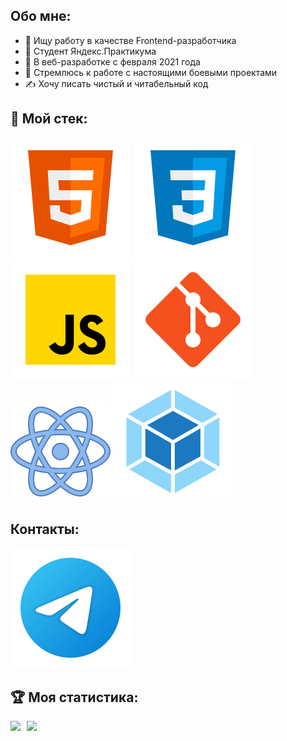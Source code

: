 ## Обо мне:

* 🎯 Ищу работу в качестве Frontend-разработчика
* 📘 Студент Яндекс.Практикума
* 🧐 В веб-разработке с февраля 2021 года
* 🧨 Стремлюсь к работе с настоящими боевыми проектами
* ✍ Хочу писать чистый и читабельный код

## 🔨 Мой стек:
![HTML](./pic/html5.svg)
![CSS](./pic/css3.svg)
![JS](./pic/JS.svg)
![Git](./pic/git.svg)
![React](./pic/react.svg)
![Webpack](./pic/webpack.svg)

## Контакты:
[<img src="./pic/telegram.svg">](https://t.me/beotrix3)

## 🏆 Моя статистика:
<div>
  <a href="https://github-readme-stats.vercel.app/api?username=beotrix3&hide=contribs&show_icons=true&theme=react">
    <img  align="left" height="130" style="margin-right: 10px" src="https://github-readme-stats.vercel.app/api?username=beotrix3&hide=contribs&show_icons=true&theme=react" />
  </a>
  <a href="https://github-readme-stats.vercel.app/api/top-langs/?username=beotrix3&layout=compact&theme=react">
    <img align="left" height="130" src="https://github-readme-stats.vercel.app/api/top-langs/?username=beotrix3&layout=compact&theme=react" />
  </a>
</div>

<!---
Beotrix3/Beotrix3 is a ✨ special ✨ repository because its `README.md` (this file) appears on your GitHub profile.
You can click the Preview link to take a look at your changes.
--->
